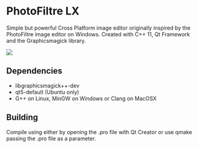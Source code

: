 # PhotoFiltre LX

Simple but powerful Cross Platform image editor originally inspired by the PhotoFiltre image editor on Windows. Created with C++ 11, Qt Framework and the Graphicsmagick library.

<img src="http://photofiltre-lx.org/preview.jpg">

## Dependencies
* libgraphicsmagick++-dev
* qt5-default (Ubuntu only)
* G++ on Linux, MinGW on Windows or Clang on MacOSX

## Building
Compile using either by opening the .pro file with Qt Creator or use qmake passing the .pro file as a parameter.
